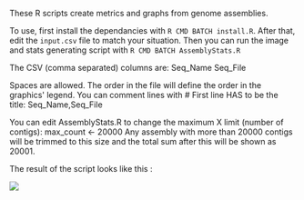 These R scripts create metrics and graphs from genome assemblies.

To use, first install the dependancies with `R CMD BATCH install.R`.
After that, edit the `input.csv` file to match your situation.
Then you can run the image and stats generating script with `R CMD BATCH AssemblyStats.R`



The CSV (comma separated) columns are:
Seq_Name Seq_File

Spaces are allowed.
The order in the file will define the order in the graphics' legend.
You can comment lines with #
First line HAS to be the title:
Seq_Name,Seq_File


You can edit AssemblyStats.R to change the maximum X limit (number of contigs):
max_count <- 20000
Any assembly with more than 20000 contigs will be trimmed to this size and the total sum after this will be shown as 20001.



The result of the script looks like this :

<img src="https://raw.github.com/jvhaarst/A50-plot/master/Rplots-1.png" href="https://raw.github.com/jvhaarst/A50-plot/master/Rplots-1.png"/>
